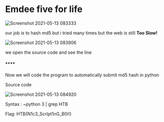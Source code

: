 # Emdee five for life

![Screenshot 2021-05-13 083333](https://user-images.githubusercontent.com/73061198/118064816-f5e09f00-b3c5-11eb-89e9-d3d19682228a.png)

our job is to hash md5 but i tried many times but the web is still **Too Slow!**

![Screenshot 2021-05-13 083906](https://user-images.githubusercontent.com/73061198/118065159-b5355580-b3c6-11eb-8feb-559e9d04c526.png)

we open the source code and see the line

#### \*\*\*\*

Now we will code the program to automatically submit md5 hash in python

Source code

![Screenshot 2021-05-13 084920](https://user-images.githubusercontent.com/73061198/118066021-275a6a00-b3c8-11eb-9499-6929b317fa43.png)

Syntax : ~python 3 \| grep HTB

Flag: HTB{N1c3\_ScrIpt1nG\_B0i!}

